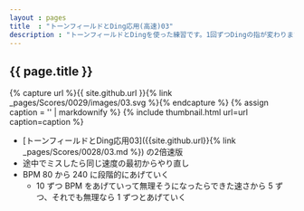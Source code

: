 ```yaml
---
layout : pages
title  : "トーンフィールドとDing応用(高速)03"
description : "トーンフィールドとDingを使った練習です。1回ずつDingの指が変わります。8分でもきれいに鳴らせるようにしましょう。"
---
```


## {{ page.title }}

{% capture url %}{{ site.github.url }}{% link _pages/Scores/0029/images/03.svg %}{% endcapture %}
{% assign caption = '' | markdownify %}
{% include thumbnail.html url=url caption=caption %}

* [トーンフィールドとDing応用03]({{site.github.url}}{% link _pages/Scores/0028/03.md %}) の2倍速版
* 途中でミスしたら同じ速度の最初からやり直し
* BPM 80 から 240 に段階的にあげていく
  * 10 ずつ BPM をあげていって無理そうになったらできた速さから 5 ずつ、それでも無理なら 1 ずつとあげていく